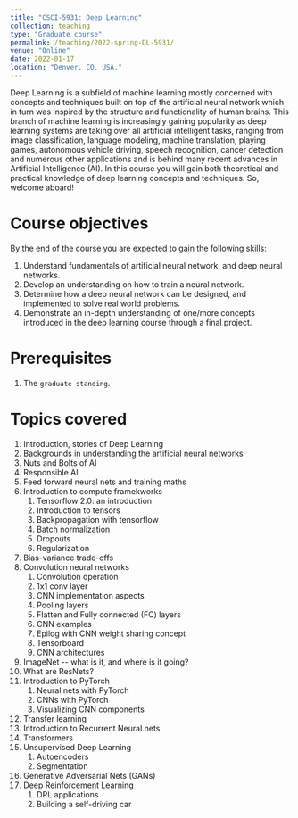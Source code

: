 ```yaml
---
title: "CSCI-5931: Deep Learning"
collection: teaching
type: "Graduate course"
permalink: /teaching/2022-spring-DL-5931/
venue: "Online"
date: 2022-01-17
location: "Denver, CO, USA."
---
```


Deep Learning is a subfield of machine learning mostly concerned with concepts and techniques built on top of the artificial neural network which in turn was inspired by the structure and functionality of human brains. This branch of machine learning is increasingly gaining popularity as deep learning systems are taking over all artificial intelligent tasks, ranging from image classification, language modeling, machine translation, playing games, autonomous vehicle driving, speech recognition, cancer detection and numerous other applications and is behind many recent advances in Artificial Intelligence (AI). In this course you will gain both theoretical and practical knowledge of deep learning concepts and techniques. So, welcome aboard!

Course objectives
======
By the end of the course you are expected to gain the following skills:

1. Understand fundamentals of artificial neural network, and deep neural networks.
2. Develop an understanding on how to train a neural network.
3. Determine how a deep neural network can be designed, and implemented to solve real world problems.
4. Demonstrate an in-depth understanding of one/more concepts introduced in the deep learning course through a final project.

Prerequisites
======
1. The `graduate standing`.

Topics covered
======
1. Introduction, stories of Deep Learning
2. Backgrounds in understanding the artificial neural networks
3. Nuts and Bolts of AI
4. Responsible AI
5. Feed forward neural nets and training maths
6. Introduction to compute framekworks
   1. Tensorflow 2.0: an introduction
   2. Introduction to tensors
   3. Backpropagation with tensorflow
   4. Batch normalization
   5. Dropouts
   6. Regularization
7. Bias-variance trade-offs
8. Convolution neural networks
   1. Convolution operation
   2. 1x1 conv layer
   3. CNN implementation aspects
   4. Pooling layers
   5. Flatten and Fully connected (FC) layers
   6. CNN examples
   7. Epilog with CNN weight sharing concept
   8. Tensorboard
   9. CNN architectures
9.  ImageNet -- what is it, and where is it going?
10. What are ResNets?
11. Introduction to PyTorch
    1.  Neural nets with PyTorch
    2.  CNNs with PyTorch
    3.  Visualizing CNN components
12. Transfer learning
13. Introduction to Recurrent Neural nets
14. Transformers
15. Unsupervised Deep Learning
    1.  Autoencoders
    2.  Segmentation
16. Generative Adversarial Nets (GANs)
17. Deep Reinforcement Learning
    1.  DRL  applications
    2.  Building a self-driving car